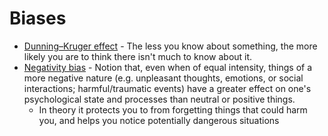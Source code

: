 # Biases

* [Dunning–Kruger effect](http://en.wikipedia.org/wiki/Dunning–Kruger_effect) - The less you know about something, the more likely you are to think there isn't much to know about it.
* [Negativity bias](http://en.wikipedia.org/wiki/Negativity_bias) - Notion that, even when of equal intensity, things of a more negative nature \(e.g. unpleasant thoughts, emotions, or social interactions; harmful/traumatic events\) have a greater effect on one's psychological state and processes than neutral or positive things.
  * In theory it protects you to from forgetting things that could harm you, and helps you notice potentially dangerous situations


